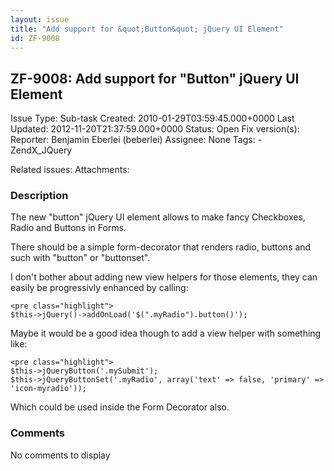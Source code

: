 ```yaml
---
layout: issue
title: "Add support for &quot;Button&quot; jQuery UI Element"
id: ZF-9008
---
```


ZF-9008: Add support for "Button" jQuery UI Element
---------------------------------------------------

 Issue Type: Sub-task Created: 2010-01-29T03:59:45.000+0000 Last Updated: 2012-11-20T21:37:59.000+0000 Status: Open Fix version(s): 
 Reporter:  Benjamin Eberlei (beberlei)  Assignee:  None  Tags: - ZendX\_JQuery
 
 Related issues: 
 Attachments: 
### Description

The new "button" jQuery UI element allows to make fancy Checkboxes, Radio and Buttons in Forms.

There should be a simple form-decorator that renders radio, buttons and such with "button" or "buttonset".

I don't bother about adding new view helpers for those elements, they can easily be progressivly enhanced by calling:

 
    <pre class="highlight">
    $this->jQuery()->addOnLoad('$(".myRadio").button()');


Maybe it would be a good idea though to add a view helper with something like:

 
    <pre class="highlight">
    $this->jQueryButton('.mySubmit');
    $this->jQueryButtonSet('.myRadio', array('text' => false, 'primary' => 'icon-myradio'));


Which could be used inside the Form Decorator also.

 

 

### Comments

No comments to display